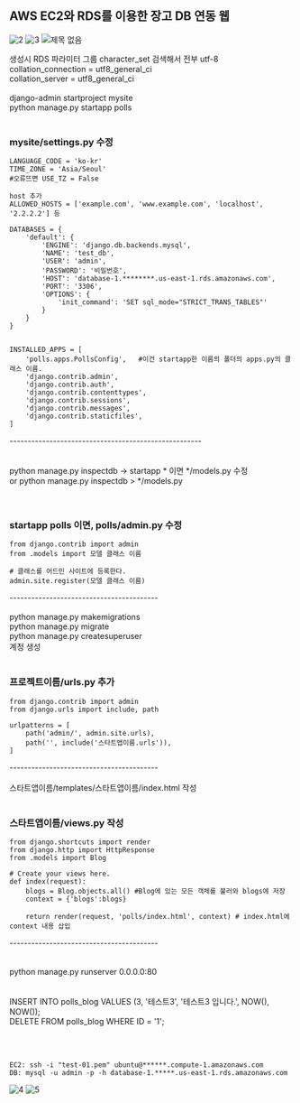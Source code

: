 ## AWS EC2와 RDS를 이용한 장고 DB 연동 웹
![2](https://user-images.githubusercontent.com/62891711/104141093-518b2380-53f8-11eb-94c7-11814dcd6509.png)
![3](https://user-images.githubusercontent.com/62891711/104141096-52bc5080-53f8-11eb-97ef-93e05de55e31.png)
![제목 없음](https://user-images.githubusercontent.com/62891711/104141049-096c0100-53f8-11eb-8061-6c018b357ac5.png)



생성시 RDS 파라미터 그룹 character_set 검색해서 전부 utf-8<br>
 collation_connection = utf8_general_ci<br>
 collation_server = utf8_general_ci<br>
<br>
django-admin startproject mysite<br>
python manage.py startapp polls<br>
<br>
### mysite/settings.py 수정
```
LANGUAGE_CODE = 'ko-kr' 
TIME_ZONE = 'Asia/Seoul'
#오류뜨면 USE_TZ = False

host 추가
ALLOWED_HOSTS = ['example.com', 'www.example.com', 'localhost', '2.2.2.2'] 등

DATABASES = {
    'default': {
        'ENGINE': 'django.db.backends.mysql',
        'NAME': 'test_db',
        'USER': 'admin',
        'PASSWORD': '비밀번호',
        'HOST': 'database-1.********.us-east-1.rds.amazonaws.com',
        'PORT': '3306',
        'OPTIONS': {
            'init_command': 'SET sql_mode="STRICT_TRANS_TABLES"'
        }
    }
}


INSTALLED_APPS = [
    'polls.apps.PollsConfig',   #이건 startapp한 이름의 폴더의 apps.py의 클래스 이름.
    'django.contrib.admin',
    'django.contrib.auth',
    'django.contrib.contenttypes',
    'django.contrib.sessions',
    'django.contrib.messages',
    'django.contrib.staticfiles',
]

```
-----------------------------------------------------<br>
<br><br>
python manage.py inspectdb -> startapp * 이면 */models.py 수정<br>
or python manage.py inspectdb > */models.py<br>
<br><br>

### startapp polls 이면, polls/admin.py 수정
```
from django.contrib import admin
from .models import 모델 클래스 이름

# 클래스를 어드민 사이트에 등록한다.
admin.site.register(모델 클래스 이름)
```
-----------------------------------------<br>
<br>
python manage.py makemigrations<br>
python manage.py migrate<br>
python manage.py createsuperuser<br>
계정 생성<br>
<br>

### 프로젝트이름/urls.py 추가
```
from django.contrib import admin
from django.urls import include, path

urlpatterns = [
    path('admin/', admin.site.urls),
    path('', include('스타트앱이름.urls')),
]
```
-----------------------------------------<br>
<br>
스타트앱이름/templates/스타트앱이름/index.html 작성<br>
<br>
### 스타트앱이름/views.py 작성
```
from django.shortcuts import render
from django.http import HttpResponse
from .models import Blog

# Create your views here.
def index(request):
    blogs = Blog.objects.all() #Blog에 있는 모든 객체를 불러와 blogs에 저장
    context = {'blogs':blogs}

    return render(request, 'polls/index.html', context) # index.html에 context 내용 삽입
```
-----------------------------------------<br>
<br>
<br>
python manage.py runserver 0.0.0.0:80<br>
<br>
<br>
INSERT INTO polls_blog VALUES (3, '테스트3', '테스트3 입니다.', NOW(), NOW());<br>
DELETE FROM polls_blog WHERE ID = '1';<br>

<br><br>
```
EC2: ssh -i "test-01.pem" ubuntu@******.compute-1.amazonaws.com
DB: mysql -u admin -p -h database-1.*****.us-east-1.rds.amazonaws.com
```
![4](https://user-images.githubusercontent.com/62891711/104141196-dfffa500-53f8-11eb-9d6c-f90dc39053c8.png)
![5](https://user-images.githubusercontent.com/62891711/104141222-150bf780-53f9-11eb-9efb-9e5decc5213b.png)


